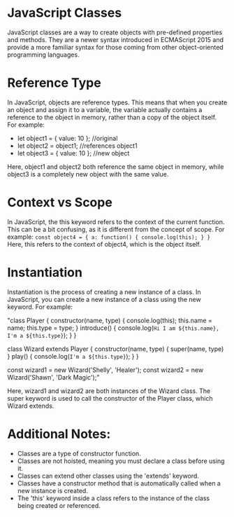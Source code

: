 # JavaScript Classes
JavaScript classes are a way to create objects with pre-defined properties and methods. They are a newer syntax introduced in ECMAScript 2015 and provide a more familiar syntax for those coming from other object-oriented programming languages.

# Reference Type
In JavaScript, objects are reference types. This means that when you create an object and assign it to a variable, the variable actually contains a reference to the object in memory, rather than a copy of the object itself. For example:

- let object1 = { value: 10 }; //original
- let object2 = object1;      //references object1
- let object3 = { value: 10 }; //new object

Here, object1 and object2 both reference the same object in memory, while object3 is a completely new object with the same value.

# Context vs Scope
In JavaScript, the this keyword refers to the context of the current function. This can be a bit confusing, as it is different from the concept of scope. For example:
``
const object4 = {
   a: function() {
       console.log(this);
   }
}
``
Here, this refers to the context of object4, which is the object itself.

# Instantiation
Instantiation is the process of creating a new instance of a class. In JavaScript, you can create a new instance of a class using the new keyword. For example:

"class Player {
   constructor(name, type) {
      console.log(this);
      this.name = name;
      this.type = type;
   }
   introduce() {
      console.log(`Hi I am ${this.name}, I'm a ${this.type}`);
   }
}

class Wizard extends Player {
   constructor(name, type) {
      super(name, type)
   }
   play() {
      console.log(`I'm a ${this.type}`);
   }
}

const wizard1 = new Wizard('Shelly', 'Healer');
const wizard2 = new Wizard('Shawn', 'Dark Magic');"

Here, wizard1 and wizard2 are both instances of the Wizard class. The super keyword is used to call the constructor of the Player class, which Wizard extends.

# Additional Notes:
- Classes are a type of constructor function.
- Classes are not hoisted, meaning you must declare a class before using it.
- Classes can extend other classes using the 'extends' keyword.
- Classes have a constructor method that is automatically called when a new instance is created.
- The 'this' keyword inside a class refers to the instance of the class being created or referenced.
